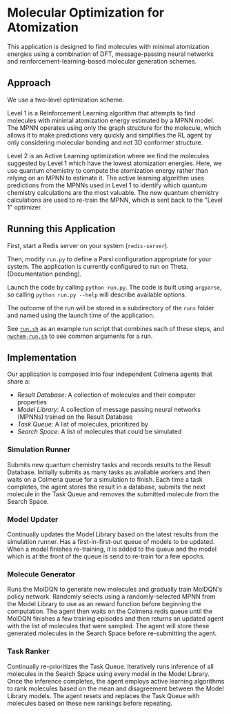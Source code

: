 # Molecular Optimization for Atomization

This application is designed to find molecules with minimal atomization energies
using a combination of DFT, message-passing neural networks and reinforcement-learning-based
molecular generation schemes. 

## Approach

We use a two-level optimization scheme.

Level 1 is a Reinforcement Learning algorithm that attempts to find molecules with 
minimal atomization energy estimated by a MPNN model.
The MPNN operates using only the graph structure for the molecule,
which allows it to make predictions very quickly and simplifies the
RL agent by only considering molecular bonding and not 3D conformer structure.

Level 2 is an Active Learning optimization where we find the molecules
suggested by Level 1 which have the lowest atomization energies.
Here, we use quantum chemistry to compute the atomization energy 
rather than relying on an MPNN to estimate it.
The active learning algorithm uses predictions from the MPNNs used
in Level 1 to identify which quantum chemistry calculations are the most valuable.
The new quantum chemistry calculations are used to re-train the MPNN, 
which is sent back to the "Level 1" optimizer.

## Running this Application

First, start a Redis server on your system (`redis-server`).

Then, modify `run.py` to define a Parsl configuration appropriate for your system.
The application is currently configured to run on Theta. 
(Documentation pending). 

Launch the code by calling `python run.py`.
The code is built using `argparse`, so calling `python run.py --help` will describe available options.

The outcome of the run will be stored in a subdirectory of the `runs` folder and named 
using the launch time of the application.

See [`run.sh`](./run.sh) as an example run script that combines each of these steps,
and [`nwchem-run.sh`](./nwchem-run.sh) to see common arguments for a run.

## Implementation

Our application is composed into four independent Colmena agents that share a:

- *Result Database*: A collection of molecules and their computer properties 
- *Model Library*: A collection of message passing neural networks (MPNNs) trained on the Result Database
- *Task Queue*: A list of molecules, prioritized by 
- *Search Space*: A list of molecules that could be simulated

### Simulation Runner

Submits new quantum chemistry tasks and records results to the Result Database.
Initially submits as many tasks as available workers and then waits on 
a Colmena queue for a simulation to finish.
Each time a task completes, the agent stores the result in a database, 
submits the next molecule in the Task Queue and removes the submitted
molecule from the Search Space.

### Model Updater

Continually updates the Model Library based on the latest results from the simulation runner.
Has a first-in-first-out queue of models to be updated. 
When a model finishes re-training, it is added to the queue and the model which is
at the front of the queue is send to re-train for a few epochs.

### Molecule Generator

Runs the MolDQN to generate new molecules and gradually train MolDQN's policy network.
Randomly selects using a randomly-selected MPNN from the Model Library 
to use as an reward function before beginning the computation.
The agent then waits on the Colmena redis queue until the MolDQN finishes 
a few training episodes and then returns an updated agent with the list of molecules
that were sampled.
The agent will store these generated molecules in the Search Space before
re-submitting the agent.

### Task Ranker

Continually re-prioritizes the Task Queue.
Iteratively runs inference of all molecules in the Search Space using every model in 
the Model Library. 
Once the inference completes, the agent employs active learning algorithms to rank
 molecules based on  the mean and disagreement between the Model Library models.
The agent resets and replaces the Task Queue with molecules based on these new 
rankings before repeating.
